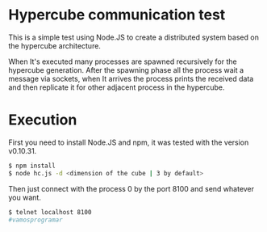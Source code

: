 # Hypercube communication test

This is a simple test using Node.JS to create a distributed system based on the
hypercube architecture.

When It's executed many processes are spawned recursively for the hypercube
generation. After the spawning phase all the process wait a message via sockets,
when It arrives the process prints the received data and then replicate it for
other adjacent process in the hypercube.

# Execution
First you need to install Node.JS and npm, it was tested with the version
v0.10.31.

```sh
$ npm install
$ node hc.js -d <dimension of the cube | 3 by default>
```

Then just connect with the process 0 by the port 8100 and send whatever you
want.

```sh
$ telnet localhost 8100
#vamosprogramar
```
